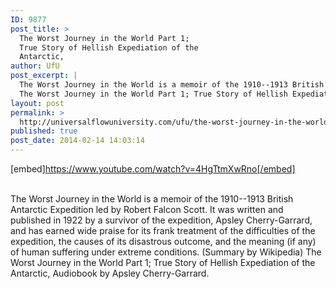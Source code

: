 ```yaml
---
ID: 9877
post_title: >
  The Worst Journey in the World Part 1;
  True Story of Hellish Expediation of the
  Antarctic,
author: UfU
post_excerpt: |
  The Worst Journey in the World is a memoir of the 1910--1913 British Antarctic Expedition led by Robert Falcon Scott. It was written and published in 1922 by a survivor of the expedition, Apsley Cherry-Garrard, and has earned wide praise for its frank treatment of the difficulties of the expedition, the causes of its disastrous outcome, and the meaning (if any) of human suffering under extreme conditions. (Summary by Wikipedia)
  The Worst Journey in the World Part 1; True Story of Hellish Expediation of the Antarctic, Audiobook by Apsley Cherry-Garrard.
layout: post
permalink: >
  http://universalflowuniversity.com/ufu/the-worst-journey-in-the-world-part-1-true-story-of-hellish-expediation-of-the-antarctic/
published: true
post_date: 2014-02-14 14:03:14
---
```

[embed]https://www.youtube.com/watch?v=4HgTtmXwRno[/embed]</br></br>
<p>The Worst Journey in the World is a memoir of the 1910--1913 British Antarctic Expedition led by Robert Falcon Scott. It was written and published in 1922 by a survivor of the expedition, Apsley Cherry-Garrard, and has earned wide praise for its frank treatment of the difficulties of the expedition, the causes of its disastrous outcome, and the meaning (if any) of human suffering under extreme conditions. (Summary by Wikipedia)
The Worst Journey in the World Part 1; True Story of Hellish Expediation of the Antarctic, Audiobook by Apsley Cherry-Garrard. </p>